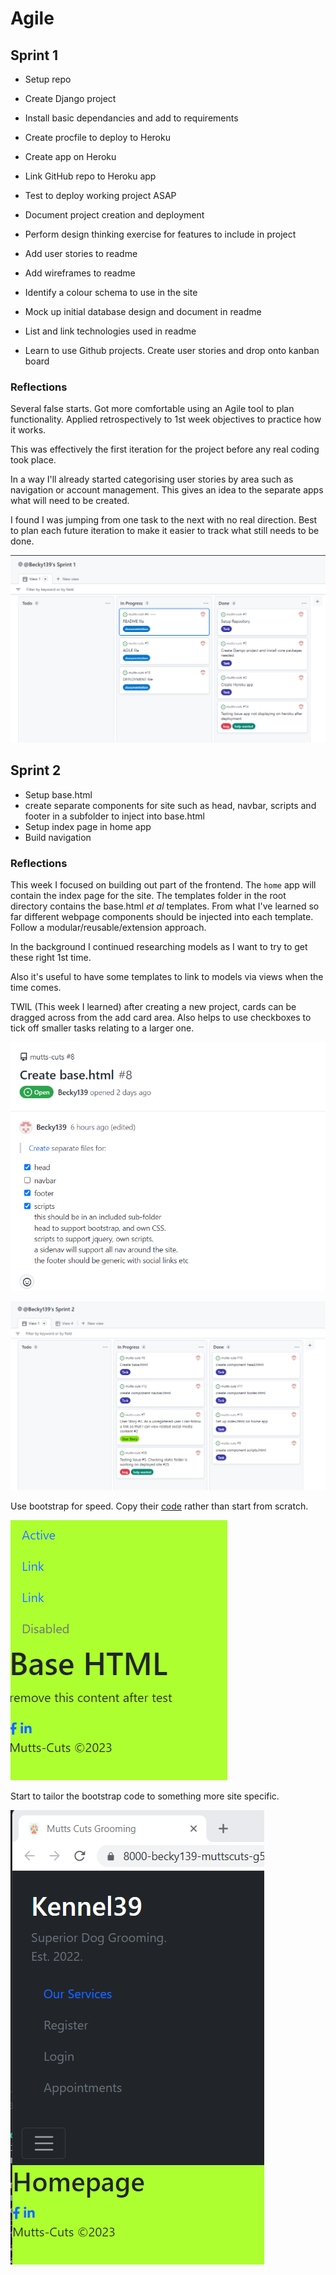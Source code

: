 # Agile

## Sprint 1
- Setup repo
- Create Django project
- Install basic dependancies and add to requirements
- Create procfile to deploy to Heroku
- Create app on Heroku
- Link GitHub repo to Heroku app
- Test to deploy working project ASAP

- Document project creation and deployment
- Perform design thinking exercise for features to include in project
- Add user stories to readme
- Add wireframes to readme
- Identify a colour schema to use in the site
- Mock up initial database design and document in readme
- List and link technologies used in readme

- Learn to use Github projects. Create user stories and drop onto kanban board

### Reflections

Several false starts.
Got more comfortable using an Agile tool to plan functionality.  Applied retrospectively to 1st week objectives to practice how it works.

This was effectively the first iteration for the project before any real coding took place.

In a way I'll already started categorising user stories by area such as navigation or account management.  This gives an idea to the separate apps what will need to be created.

I found I was jumping from one task to the next with no real direction.  Best to plan each future iteration to make it easier to track what still needs to be done.

![01](docs/readme/agile/sprint-1-kanban-use-01.PNG)

## Sprint 2
- Setup base.html
- create separate components for site such as head, navbar, scripts and footer in a subfolder to inject into base.html
- Setup index page in home app
- Build navigation

### Reflections

This week I focused on building out part of the frontend.  The `home` app will contain the index page for the site.
The templates folder in the root directory contains the base.html *et al* templates.  From what I've learned so far different webpage components should be injected into each template.  Follow a modular/reusable/extension approach.  

In the background I continued researching models as I want to try to get these right 1st time.

Also it's useful to have some templates to link to models via views when the time comes.

TWIL (This week I learned) after creating a new project, cards can be dragged across from the add card area.  Also helps to use checkboxes to tick off smaller tasks relating to a larger one.


![01](docs/readme/agile/sprint-2-subtasks-01.png)

![02](docs/readme/agile/sprint-2-kanban-use-02.PNG)

Use bootstrap for speed.  Copy their [code](https://getbootstrap.com/docs/5.0/components/navs-tabs/) rather than start from scratch.

![03](docs/readme/agile/03-week-2-bootstrap-use.png)

Start to tailor the bootstrap code to something more site specific.

![basic-menu-setup](docs/readme/agile/week-2-basic-menu-setup.png "basic-menu-setup")
